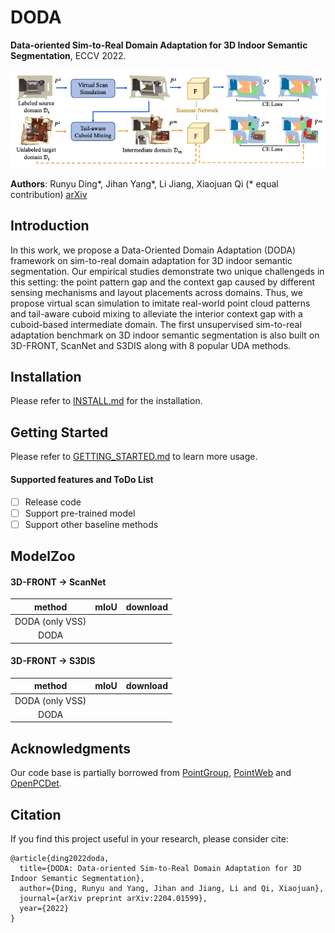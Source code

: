 # DODA

**Data-oriented Sim-to-Real Domain Adaptation for 3D Indoor Semantic Segmentation**, ECCV 2022.

![framwork](./docs/framework.png)

**Authors**: Runyu Ding\*, Jihan Yang\*, Li Jiang, Xiaojuan Qi  (\* equal contribution)
[arXiv](https://arxiv.org/abs/2204.01599)


## Introduction
 In this work, we propose a Data-Oriented Domain Adaptation (DODA) framework on sim-to-real domain adaptation for 3D indoor semantic segmentation. Our empirical studies demonstrate two unique challengeds in this setting: the  point pattern gap and the context gap caused by different sensing mechanisms and layout placements across domains. Thus, we propose virtual scan simulation to imitate real-world point cloud patterns and tail-aware cuboid mixing to alleviate the interior context gap with a cuboid-based intermediate domain. The first unsupervised sim-to-real adaptation benchmark on 3D indoor semantic segmentation is also built on 3D-FRONT, ScanNet and S3DIS along with 8 popular UDA methods. 

## Installation
Please refer to [INSTALL.md](docs/INSTALL.md) for the installation.


## Getting Started
Please refer to [GETTING_STARTED.md](docs/GETTING_STARTED.md) to learn more usage.

#### Supported features and ToDo List
- [ ] Release code
- [ ] Support pre-trained model
- [ ] Support other baseline methods

## ModelZoo

#### 3D-FRONT -> ScanNet

| method | mIoU | download |
|:------:|:--:|--|
| DODA (only VSS) | | |
| DODA | | |


#### 3D-FRONT -> S3DIS

| method | mIoU | download |
|:------:|:--:|--|
| DODA (only VSS) | | |
| DODA | | |


## Acknowledgments
Our code base is partially borrowed from [PointGroup](https://github.com/dvlab-research/PointGroup), [PointWeb](https://github.com/hszhao/PointWeb) and [OpenPCDet](https://github.com/open-mmlab/OpenPCDet).

## Citation

If you find this project useful in your research, please consider cite:
```
@article{ding2022doda,
  title={DODA: Data-oriented Sim-to-Real Domain Adaptation for 3D Indoor Semantic Segmentation},
  author={Ding, Runyu and Yang, Jihan and Jiang, Li and Qi, Xiaojuan},
  journal={arXiv preprint arXiv:2204.01599},
  year={2022}
}
```